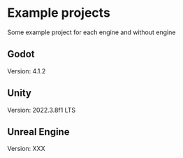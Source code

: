 # Example projects

Some example project for each engine and without engine

## Godot

Version: 4.1.2

## Unity 

Version: 2022.3.8f1 LTS

## Unreal Engine

Version: XXX